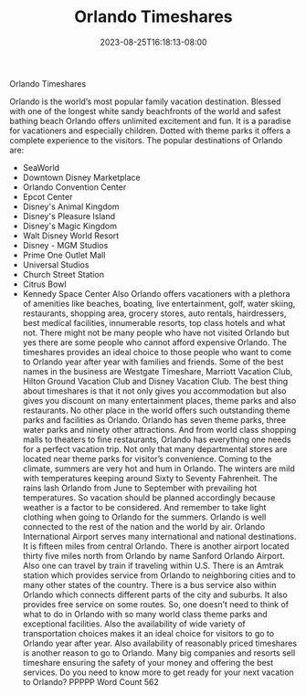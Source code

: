 ﻿---
title: "Orlando Timeshares"
date: 2023-08-25T16:18:13-08:00
description: "Time-Share Investments Tips for Web Success"
featured_image: "/images/Time-Share Investments.jpg"
tags: ["Time Share Investments"]
---

Orlando Timeshares

Orlando is the world’s most popular family vacation destination. Blessed with one of the longest white sandy beachfronts of the world and safest bathing beach Orlando offers unlimited excitement and fun. It is a paradise for vacationers and especially children. Dotted with theme parks it offers a complete experience to the visitors. The popular destinations of Orlando are:

* SeaWorld
* Downtown Disney Marketplace 
* Orlando Convention Center  
* Epcot Center
* Disney's Animal Kingdom
* Disney's Pleasure Island
* Disney's Magic Kingdom
* Walt Disney World Resort
* Disney - MGM Studios
* Prime One Outlet Mall 
* Universal Studios
* Church Street Station 
* Citrus Bowl
* Kennedy Space Center
Also Orlando offers vacationers with a plethora of amenities like beaches, boating, live entertainment, golf, water skiing, restaurants, shopping area, grocery stores, auto rentals, hairdressers, best medical facilities, innumerable resorts, top class hotels and what not. There might not be many people who have not visited Orlando but yes there are some people who cannot afford expensive Orlando. The timeshares provides an ideal choice to those people who want to come to Orlando year after year with families and friends. Some of the best names in the business are Westgate Timeshare, Marriott Vacation Club, Hilton Ground Vacation Club and Disney Vacation Club. The best thing about timeshares is that it not only gives you accommodation but also gives you discount on many entertainment places, theme parks and also restaurants.
No other place in the world offers such outstanding theme parks and facilities as Orlando. Orlando has seven theme parks, three water parks and ninety other attractions. And from world class shopping malls to theaters to fine restaurants, Orlando has everything one needs for a perfect vacation trip. Not only that many departmental stores are located near theme parks for visitor’s convenience. 
Coming to the climate, summers are very hot and hum in Orlando. The winters are mild with temperatures keeping around Sixty to Seventy Fahrenheit. The rains lash Orlando from June to September with prevailing hot temperatures. So vacation should be planned accordingly because weather is a factor to be considered. And remember to take light clothing when going to Orlando for the summers.
Orlando is well connected to the rest of the nation and the world by air. Orlando International Airport serves many international and national destinations. It is fifteen miles from central Orlando. There is another airport located thirty five miles north from Orlando by name Sanford Orlando Airport. Also one can travel by train if traveling within U.S. There is an Amtrak station which provides service from Orlando to neighboring cities and to many other states of the country. There is a bus service also within Orlando which connects different parts of the city and suburbs. It also provides free service on some routes. 
So, one doesn’t need to think of what to do in Orlando with so many world class theme parks and exceptional facilities. Also the availability of wide variety of transportation choices makes it an ideal choice for visitors to go to Orlando year after year. Also availability of reasonably priced timeshares is another reason to go to Orlando. Many big companies and resorts sell timeshare ensuring the safety of your money and offering the best services. Do you need to know more to get ready for your next vacation to Orlando?
PPPPP
Word Count 562




